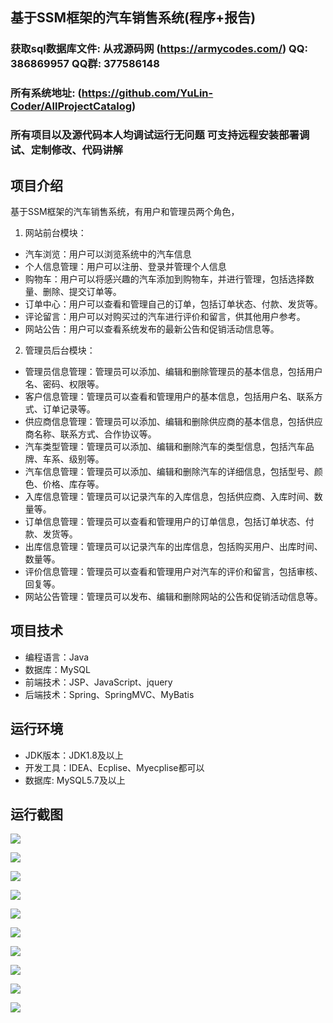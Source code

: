 ## 基于SSM框架的汽车销售系统(程序+报告)

###  获取sql数据库文件: 从戎源码网 (https://armycodes.com/) QQ: 386869957 QQ群: 377586148
###  所有系统地址: (https://github.com/YuLin-Coder/AllProjectCatalog) 
###  所有项目以及源代码本人均调试运行无问题 可支持远程安装部署调试、定制修改、代码讲解

## 项目介绍
基于SSM框架的汽车销售系统，有用户和管理员两个角色，
1. 网站前台模块：
- 汽车浏览：用户可以浏览系统中的汽车信息
- 个人信息管理：用户可以注册、登录并管理个人信息
- 购物车：用户可以将感兴趣的汽车添加到购物车，并进行管理，包括选择数量、删除、提交订单等。
- 订单中心：用户可以查看和管理自己的订单，包括订单状态、付款、发货等。
- 评论留言：用户可以对购买过的汽车进行评价和留言，供其他用户参考。
- 网站公告：用户可以查看系统发布的最新公告和促销活动信息等。

2. 管理员后台模块：
- 管理员信息管理：管理员可以添加、编辑和删除管理员的基本信息，包括用户名、密码、权限等。
- 客户信息管理：管理员可以查看和管理用户的基本信息，包括用户名、联系方式、订单记录等。
- 供应商信息管理：管理员可以添加、编辑和删除供应商的基本信息，包括供应商名称、联系方式、合作协议等。
- 汽车类型管理：管理员可以添加、编辑和删除汽车的类型信息，包括汽车品牌、车系、级别等。
- 汽车信息管理：管理员可以添加、编辑和删除汽车的详细信息，包括型号、颜色、价格、库存等。
- 入库信息管理：管理员可以记录汽车的入库信息，包括供应商、入库时间、数量等。
- 订单信息管理：管理员可以查看和管理用户的订单信息，包括订单状态、付款、发货等。
- 出库信息管理：管理员可以记录汽车的出库信息，包括购买用户、出库时间、数量等。
- 评价信息管理：管理员可以查看和管理用户对汽车的评价和留言，包括审核、回复等。
- 网站公告管理：管理员可以发布、编辑和删除网站的公告和促销活动信息等。

## 项目技术
- 编程语言：Java
- 数据库：MySQL
- 前端技术：JSP、JavaScript、jquery
- 后端技术：Spring、SpringMVC、MyBatis

## 运行环境
- JDK版本：JDK1.8及以上
- 开发工具：IDEA、Ecplise、Myecplise都可以
- 数据库: MySQL5.7及以上

## 运行截图
![](screenshot/1.png)

![](screenshot/2.png)

![](screenshot/3.png)

![](screenshot/4.png)

![](screenshot/5.png)

![](screenshot/6.png)

![](screenshot/7.png)

![](screenshot/8.png)

![](screenshot/9.png)

![](screenshot/10.png)